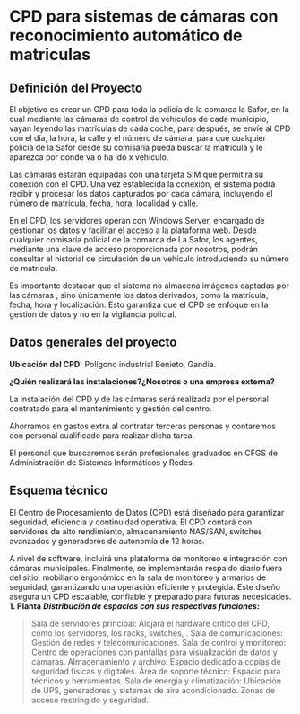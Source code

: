 # CPD para sistemas de cámaras con reconocimiento automático de matriculas
## Definición del Proyecto
El objetivo es crear un CPD para toda la policía de la comarca la Safor, en la cual mediante las cámaras de control de vehículos de cada municipio, vayan leyendo las matrículas de cada coche, para después, se envíe al CPD con el día, la hora, la calle y el número de cámara, para que cualquier policía de la Safor desde su comisaría pueda buscar la matrícula y le aparezca por donde va o ha ido x vehiculo.

Las cámaras estarán equipadas con una tarjeta SIM que permitirá su conexión con el CPD. Una vez establecida la conexión, el sistema podrá recibir y procesar los datos capturados por cada cámara, incluyendo el número de matrícula, fecha, hora, localidad y calle.

En el CPD, los servidores operan con Windows Server, encargado de gestionar los datos y facilitar el acceso a la plataforma web. Desde cualquier comisaría policial de la comarca de La Safor, los agentes, mediante una clave de acceso proporcionada por nosotros, podrán consultar el historial de circulación de un vehículo introduciendo su número de matrícula.

Es importante destacar que el sistema no almacena imágenes captadas por las cámaras , sino únicamente los datos derivados, como la matrícula, fecha, hora y localización. Esto garantiza que el CPD se enfoque en la gestión de datos y no en la vigilancia policial.

## Datos generales del proyecto

**Ubicación del CPD:** Polígono industrial Benieto, Gandia.

**¿Quién realizará las instalaciones?¿Nosotros o una empresa externa?** 

La instalación del CPD y de las cámaras será realizada por el personal contratado para el mantenimiento y gestión del centro.

Ahorramos en gastos extra al contratar terceras personas y contaremos con personal cualificado para realizar dicha tarea.

El personal que buscaremos serán profesionales graduados en CFGS de Administración de Sistemas Informáticos y Redes.

## Esquema técnico
El Centro de Procesamiento de Datos (CPD) está diseñado para garantizar seguridad, eficiencia y continuidad operativa.
El CPD contará con servidores de alto rendimiento, almacenamiento NAS/SAN, switches avanzados y generadores de autonomía de 12 horas. 

A nivel de software, incluirá una plataforma de monitoreo e integración con cámaras municipales.
Finalmente, se implementarán respaldo diario fuera del sitio, mobiliario ergonómico en la sala de monitoreo y armarios de seguridad, garantizando una operación eficiente y protegida. Este diseño asegura un CPD escalable, confiable y preparado para futuras necesidades.
**1. Planta**
***Distribución de espacios con sus respectivas funciones:***
> Sala de servidores principal: Alojará el hardware crítico del CPD, como los servidores, los racks, switches, .
> Sala de comunicaciones: Gestión de redes y telecomunicaciones.
> Sala de control y monitoreo: Centro de operaciones con pantallas para visualización de datos y cámaras.
> Almacenamiento y archivo: Espacio dedicado a copias de seguridad físicas y digitales.
> Área de soporte técnico: Espacio para técnicos y herramientas.
> Sala de energía y climatización: Ubicación de UPS, generadores y sistemas de aire acondicionado.
> Zonas de acceso restringido y seguridad.
